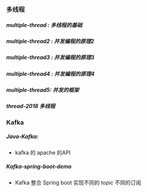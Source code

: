 ### 多线程

##### multiple-thread : 多线程的基础

##### multiple-thread2 : 并发编程的原理2

##### multiple-thread3 : 并发编程的原理3

##### multiple-thread4 : 并发编程的原理4

##### multiple-thread5: 并发的框架

##### thread-2018      多线程



### Kafka

##### Java-Kafka: 

- kafka 的 apache 的API

##### Kafka-spring-boot-demo

- Kafka 整合 Spring boot 实现不同的 topic 不同的订阅



